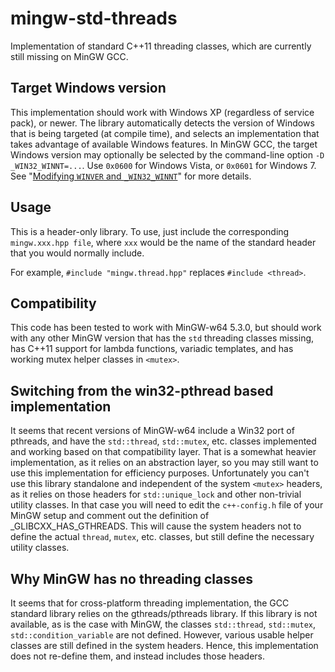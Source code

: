 mingw-std-threads
=================

Implementation of standard C++11 threading classes, which are currently still missing on MinGW GCC.

Target Windows version
----------------------
This implementation should work with Windows XP (regardless of service pack), or newer.
The library automatically detects the version of Windows that is being targeted (at compile time), and selects an implementation that takes advantage of available Windows features.
In MinGW GCC, the target Windows version may optionally be selected by the command-line option `-D _WIN32_WINNT=...`.
Use `0x0600` for Windows Vista, or `0x0601` for Windows 7.
See "[Modifying `WINVER` and `_WIN32_WINNT`](https://docs.microsoft.com/en-us/cpp/porting/modifying-winver-and-win32-winnt)" for more details.

Usage
-----

This is a header-only library. To use, just include the corresponding `mingw.xxx.hpp file`, where `xxx` would be the name of the standard header that you would normally include.

For example, `#include "mingw.thread.hpp"` replaces `#include <thread>`.

Compatibility
-------------

This code has been tested to work with MinGW-w64 5.3.0, but should work with any other MinGW version that has the `std` threading classes missing, has C++11 support for lambda functions, variadic templates, and has working mutex helper classes in `<mutex>`.

Switching from the win32-pthread based implementation
-----------------------------------------------------
It seems that recent versions of MinGW-w64 include a Win32 port of pthreads, and have the `std::thread`, `std::mutex`, etc. classes implemented and working based on that compatibility
layer.
That is a somewhat heavier implementation, as it relies on an abstraction layer, so you may still want to use this implementation for efficiency purposes.
Unfortunately you can't use this library standalone and independent of the system `<mutex>` headers, as it relies on those headers for `std::unique_lock` and other non-trivial utility classes.
In that case you will need to edit the `c++-config.h` file of your MinGW setup and comment out the definition of _GLIBCXX_HAS_GTHREADS.
This will cause the system headers not to define the actual `thread`, `mutex`, etc. classes, but still define the necessary utility classes.

Why MinGW has no threading classes 
----------------------------------
It seems that for cross-platform threading implementation, the GCC standard library relies on the gthreads/pthreads library.
If this library is not available, as is the case with MinGW, the classes `std::thread`, `std::mutex`, `std::condition_variable` are not defined.
However, various usable helper classes are still defined in the system headers.
Hence, this implementation does not re-define them, and instead includes those headers.

